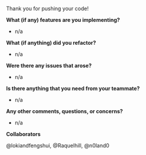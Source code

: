 Thank you for pushing your code!

**What (if any) features are you implementing?**
- n/a

**What (if anything) did you refactor?**
- n/a

**Were there any issues that arose?**
- n/a

**Is there anything that you need from your teammate?**
- n/a

**Any other comments, questions, or concerns?**
- n/a

**Collaborators**

@lokiandfengshui, @Raquelhill, @n0land0

